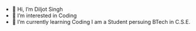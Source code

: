 - 👋 Hi, I’m Diljot Singh
- 👀 I’m interested in Coding
- 🌱 I’m currently learning Coding
I am a Student persuing BTech in C.S.E.

